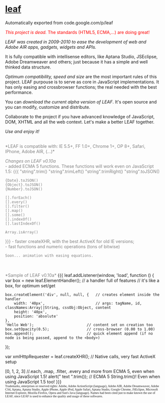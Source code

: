 # [leaf](visual/logo.png)
Automatically exported from code.google.com/p/leaf


<font color="red">*This project is dead.* The standards (HTML5, ECMA,...) are doing great!</font>

*LEAF was created in 2009-2010 to ease the development of web and Adobe AIR apps, gadgets, widgets and APIs.*

It is fully compatible with intellisense editors, like Aptana Studio, JSEclipse, Adobe Dreamweaver and others; just because it has a simple and well thinked data structure. 

*Optimum compatibility, speed and size* are the most important rules of this project. LEAF purpouse is to serve as core in JavaScript implementations. It has only easing and crossbrowser functions; the real needed with the best performance.

You can *download the current alpha version of LEAF*. It's open source and you can modify, customize and distribute.

Collaborate to the project if you have advanced knowledge of JavaScript, DOM, XHTML and all the web context. Let's make a better LEAF together.

*Use and enjoy it!*

<br />
<font color="gray">*LEAF is compatible with: IE 5.5+, FF 1.0+, Chrome 1+, OP 8+, Safari, IPhone, Adobe AIR, (...)*
<br />

*Changes on LEAF v0.10a*
<br />
    - added ECMA 5 functions. These functions will work even on JavaScript 1.5:
{{{
    "string".trim()
    "string".trimLeft()
    "string".trimRight()
    "string".toJSON()

    {Date}.toJSON()
    {Object}.toJSON()
    {Number}.toJSON()

    [].forEach()
    [].every()
    [].filter()
    [].map()
    [].some()
    [].indexOf()
    [].lastIndexOf()

    Array.isArray()
}}}
    - faster createXHR, with the best ActiveX for old IE versions;<br />
    - fast functions and numeric operations (tons of bitwise)<br />

    Soon... animation with easing equations.
<br />
<br />
*Sample of LEAF v0.10a*

</font>
{{{
leaf.addListener(window, 'load', function ()
{
    var box = new leaf.ElementHandler();     // a handler full of features
                                             // it's like a box, for optimum set/get
	
    box.createElement('div', null, null, {   // creates element inside the handler
        width: '40px',                       // args: tagName, id, classNames:Array||String, cssObj:Object, content
        height: '40px',
        position: 'absolute'
    },
    'Hello Web');                        // content set on creation too
    box.setOpacity(0.5);                 // cross-browser (0.00 to 1.00)
    box.append();                        // quick element append (if no node is being passed, append to the <body>)
});

var xmlHttpRequester = leaf.createXHR(); // Native calls, very fast ActiveX setup

[0, 1, 2, 3]                             //.each, .map, .filter, .every and more from ECMA 5, even when using JavaScript 1.5!
alert("   text   ".trim());              // ECMA 5 String.trim()! Even when using JavaScript 1.5 too!
}}}
<br />
<font size="1" face="verdana">Trademarks, enterprises or reserved rights: Adobe, Adobe ActionScript (language), Adobe AIR, Adobe Dreamweaver, Adobe CS4, Aptana, Aptana Studio, Apple iPhone, Apple iPod, Apple Safari, Aptana Studio, Google Chrome, JSEclipse, Microsoft Internet Explorer, Mozilla Firefox, Opera and Sun's Java (language). Names had been cited just to make known the use of LEAF, since LEAF is used to enhance the quality and usage of these softwares.</font>
